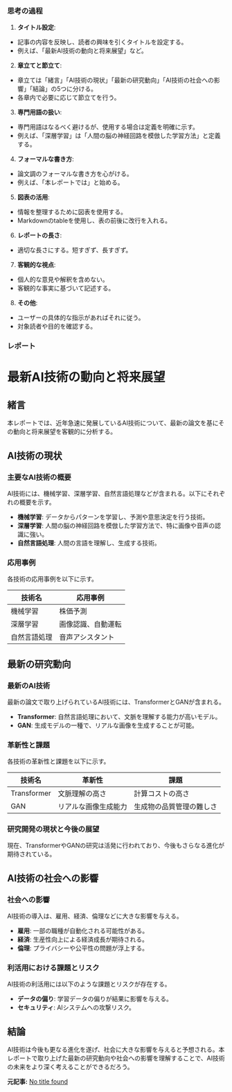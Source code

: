 ### 思考の過程

1. **タイトル設定**:
 - 記事の内容を反映し、読者の興味を引くタイトルを設定する。
 - 例えば、「最新AI技術の動向と将来展望」など。

2. **章立てと節立て**:
 - 章立ては「緒言」「AI技術の現状」「最新の研究動向」「AI技術の社会への影響」「結論」の5つに分ける。
 - 各章内で必要に応じて節立てを行う。

3. **専門用語の扱い**:
 - 専門用語はなるべく避けるが、使用する場合は定義を明確に示す。
 - 例えば、「深層学習」は「人間の脳の神経回路を模倣した学習方法」と定義する。

4. **フォーマルな書き方**:
 - 論文調のフォーマルな書き方を心がける。
 - 例えば、「本レポートでは」と始める。

5. **図表の活用**:
 - 情報を整理するために図表を使用する。
 - Markdownのtableを使用し、表の前後に改行を入れる。

6. **レポートの長さ**:
 - 適切な長さにする。短すぎず、長すぎず。

7. **客観的な視点**:
 - 個人的な意見や解釈を含めない。
 - 客観的な事実に基づいて記述する。

8. **その他**:
 - ユーザーの具体的な指示があればそれに従う。
 - 対象読者や目的を確認する。

### レポート

# 最新AI技術の動向と将来展望

## 緒言

本レポートでは、近年急速に発展しているAI技術について、最新の論文を基にその動向と将来展望を客観的に分析する。

## AI技術の現状

### 主要なAI技術の概要

AI技術には、機械学習、深層学習、自然言語処理などが含まれる。以下にそれぞれの概要を示す。

- **機械学習**: データからパターンを学習し、予測や意思決定を行う技術。
- **深層学習**: 人間の脳の神経回路を模倣した学習方法で、特に画像や音声の認識に強い。
- **自然言語処理**: 人間の言語を理解し、生成する技術。

### 応用事例

各技術の応用事例を以下に示す。

| 技術名 | 応用事例 |
|--------------|--------------------|
| 機械学習 | 株価予測 |
| 深層学習 | 画像認識、自動運転 |
| 自然言語処理 | 音声アシスタント |

## 最新の研究動向

### 最新のAI技術

最新の論文で取り上げられているAI技術には、TransformerとGANが含まれる。

- **Transformer**: 自然言語処理において、文脈を理解する能力が高いモデル。
- **GAN**: 生成モデルの一種で、リアルな画像を生成することが可能。

### 革新性と課題

各技術の革新性と課題を以下に示す。

| 技術名 | 革新性 | 課題 |
|--------------|----------------------------------|------------------------------|
| Transformer | 文脈理解の高さ | 計算コストの高さ |
| GAN | リアルな画像生成能力 | 生成物の品質管理の難しさ |

### 研究開発の現状と今後の展望

現在、TransformerやGANの研究は活発に行われており、今後もさらなる進化が期待されている。

## AI技術の社会への影響

### 社会への影響

AI技術の導入は、雇用、経済、倫理などに大きな影響を与える。

- **雇用**: 一部の職種が自動化される可能性がある。
- **経済**: 生産性向上による経済成長が期待される。
- **倫理**: プライバシーや公平性の問題が浮上する。

### 利活用における課題とリスク

AI技術の利活用には以下のような課題とリスクが存在する。

- **データの偏り**: 学習データの偏りが結果に影響を与える。
- **セキュリティ**: AIシステムへの攻撃リスク。

## 結論

AI技術は今後も更なる進化を遂げ、社会に大きな影響を与えると予想される。本レポートで取り上げた最新の研究動向や社会への影響を理解することで、AI技術の未来をより深く考えることができるだろう。

**元記事:** [No title found](https://awtmt.com/articles/3744078)
